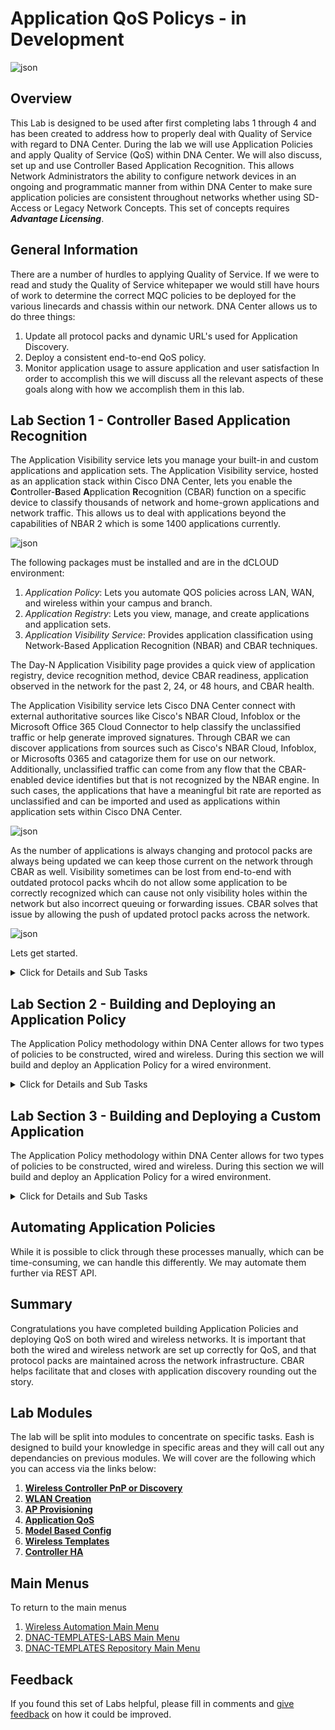 # Application QoS Policys - in Development
![json](./images/underconstruction.png?raw=true "Import JSON")
## Overview
This Lab is designed to be used after first completing labs 1 through 4 and has been created to address how to properly deal with Quality of Service with regard to DNA Center. During the lab we will use Application Policies and apply Quality of Service (QoS) within DNA Center. We will also discuss, set up and use Controller Based Application Recognition. This allows Network Administrators the ability to configure network devices in an ongoing and programmatic manner from within DNA Center to make sure application policies are consistent throughout networks whether using SD-Access or Legacy Network Concepts. This set of concepts requires ***Advantage Licensing***.

## General Information
There are a number of hurdles to applying Quality of Service. If we were to read and study the Quality of Service whitepaper we would still have hours of work to determine the correct MQC policies to be deployed for the various linecards and chassis within our network. DNA Center allows us to do three things:
1. Update all protocol packs and dynamic URL's used for Application Discovery.
2. Deploy a consistent end-to-end QoS policy.
3. Monitor application usage to assure application and user satisfaction
In order to accomplish this we will discuss all the relevant aspects of these goals along with how we accomplish them in this lab.

## Lab Section 1 - Controller Based Application Recognition
The Application Visibility service lets you manage your built-in and custom applications and application sets. The Application Visibility service, hosted as an application stack within Cisco DNA Center, lets you enable the **C**ontroller-**B**ased **A**pplication **R**ecognition (CBAR) function on a specific device to classify thousands of network and home-grown applications and network traffic. This allows us to deal with applications beyond the capabilities of NBAR 2 which is some 1400 applications currently. 

![json](./images/module4-applicationqos/CBAR.png?raw=true "Import JSON")

The following packages must be installed and are in the dCLOUD environment:
1. *Application Policy*: Lets you automate QOS policies across LAN, WAN, and wireless within your campus and branch.
2. *Application Registry*: Lets you view, manage, and create applications and application sets.
3. *Application Visibility Service*: Provides application classification using Network-Based Application Recognition (NBAR) and CBAR techniques.

The Day-N Application Visibility page provides a quick view of application registry, device recognition method, device CBAR readiness, application observed in the network for the past 2, 24, or 48 hours, and CBAR health.

The Application Visibility service lets Cisco DNA Center connect with external authoritative sources like Cisco's NBAR Cloud, Infoblox or the Microsoft Office 365 Cloud Connector to help classify the unclassified traffic or help generate improved signatures. Through CBAR we can discover applications from sources such as Cisco's NBAR Cloud, Infoblox, or Microsofts 0365 and catagorize them for use on our network. Additionally, unclassified traffic can come from any flow that the CBAR-enabled device identifies but that is not recognized by the NBAR engine. In such cases, the applications that have a meaningful bit rate are reported as unclassified and can be imported and used as applications within application sets within Cisco DNA Center.

![json](./images/module4-applicationqos/CBAR-Sources.png?raw=true "Import JSON")

As the number of applications is always changing and protocol packs are always being updated we can keep those current on the network through CBAR as well. Visibility sometimes can be lost from end-to-end with outdated protocol packs whcih do not allow some application to be correctly recognized which can cause not only visibility holes within the network but also incorrect queuing or forwarding issues. CBAR solves that issue by allowing the push of updated protocl packs across the network.

![json](./images/module4-applicationqos/CBAR-ProtocolPacks.png?raw=true "Import JSON")

Lets get started.

<details closed>
<summary> Click for Details and Sub Tasks</summary>

### Step 1 - ***Enabling Controller Based Application Recognition***
The first step will be to enable the CBAR service. During the course of this operation we will enable CBAR on the switch, as well as instantiate feeds and connect with external authoritative sources at Cisco and Microsofts 0365.

1. Navigate to the **Application Visibility** within DNA Center through the menu *Provision>Services>Application Visibility*.
   ![json](./images/module4-applicationqos/DNAC-CBAR-Navigation.png?raw=true "Import JSON")
2. In the Application Visibility page, click Next. A pop-up window for enabling the Application Visibility service appears. Click Yes in the pop-up window to enable CBAR on Cisco DNA Center.
   ![json](./images/module4-applicationqos/DNAC-CBAR-Enable.png?raw=true "Import JSON")
3. Check the Enable CBAR on all Ready Devices check box or choose the switch within CBAR Readiness Status in Ready state. Click Next to enable CBAR on the devices.
   ![json](./images/module4-applicationqos/DNAC-CBAR-EnableDevice.png?raw=true "Import JSON")
4. We will now configure the external authoritative sources:
   #### NBAR Cloud
   1. First we will connect to Cisco's NBAR Cloud. First select **Configure** under *NBAR Cloud*. Then click the **Cisco API Console** to configure the connection on the Cisco side.
      ![json](./images/module4-applicationqos/DNAC-CBAR-NBARCLOUD.png?raw=true "Import JSON")
   2. A new browser tab should open after authenticaiton to the **Cisco API COnsole**. This allows you to configure multiple connections to various API services within Cisco. Click **Register a New App**
      ![json](./images/module4-applicationqos/DNAC-NBARCLOUDAPI.png?raw=true "Import JSON")
   3. On the next page name your **Application** which in our case will be `DCLOUD DNAC`
      ![json](./images/module4-applicationqos/DNAC-NBARCLOUD-1.png?raw=true "Import JSON")
   4. Scroll down and **select all the checkboxes** including the **acceptance of terms** and click the **Register** button
      ![json](./images/module4-applicationqos/DNAC-NBARCLOUD-2.png?raw=true "Import JSON")
   5. A success page should appear. Click the **My Keys & Apps** link within it.
      ![json](./images/module4-applicationqos/DNAC-NBARCLOUD-SUCCESS.png?raw=true "Import JSON")
   6. You will then select the *Application* tab and from it the **Application Name**, as well as the **Key** and the **Client Secret** and one by one copy them into the previous window
      ![json](./images/module4-applicationqos/DNAC-NBARCLOUD-SVC.png?raw=true "Import JSON")
   7. Ensure that the Service is **Enabled** that the **Client ID** AKA **Key** is entered along with the **Client Secret**. Additionally enter the **Organization Name** aka the **Application** and click **Save**.
      ![json](./images/module4-applicationqos/DNAC-CBAR-NBARCLOUD_SETTINGS.png?raw=true "Import JSON")
   #### MS Office O365 Cloud
   1. To Enable the MS Office 365 Cloud connector enable the selector switch
      ![json](./images/module4-applicationqos/DNAC-CBAR-0365.png?raw=true "Import JSON")
   2. Click Yes on the popup to enable the connection and click **Finish** to finish enabing the service
      ![json](./images/module4-applicationqos/DNAC-CBAR-0365-YES.png?raw=true "Import JSON")
5. At this point CBAR application will display.
   ![json](./images/module4-applicationqos/DNAC-CBAR.png?raw=true "Import JSON")

### Step 2 - ***Updating Protocol Packs***
Within the CBAR Application, we will now update the protocol pack for the **ACCESS-C9300-1-ASW** switch. 

1. To initiate the *Protocol Pack Update* select the device to be updated, and then click the *Update Protocol Pack* and then submenu *Selected Devices*
   ![json](./images/module4-applicationqos/DNAC-Device-Update.png?raw=true "Import JSON")
2. In the Pop-up that appears select the **update** link beside the version that you wish to update to, and then click **Yes** to initiate it.
   ![json](./images/module4-applicationqos/DNAC-Device-Select-Pack.png?raw=true "Import JSON")
3. On the CBAR Application Portal the protocol pack will show as *updating*.
   ![json](./images/module4-applicationqos/DNAC-Protocol-Updating.png?raw=true "Import JSON")
3. Eventually the protocol pack will show as *updated*.
   ![json](./images/module4-applicationqos/DNAC-Protocol-Updating.png?raw=true "Import JSON")

</details>

## Lab Section 2 - Building and Deploying an Application Policy
The Application Policy methodology within DNA Center allows for two types of policies to be constructed, wired and wireless. During this section we will build and deploy an Application Policy for a wired environment.

<details closed>
<summary> Click for Details and Sub Tasks</summary>

### Step 1 - ***Build Application Policy Draft***
1. Navigate to **Application Policy** within DNA Center through the menu *Policy>Application*.
   ![json](./images/module4-applicationqos/DNAC-AppPolicyNavigate.png?raw=true "Import JSON")
2. In the Application Policy page, click **Add Policy**. 
   ![json](./images/module4-applicationqos/DNAC-AppPolicy-0-Start.png?raw=true "Import JSON")
3. Enter `DNAC-Template-Lab` as the name for the Application Policy Name.
   ![json](./images/module4-applicationqos/DNAC-AppPolicy-1-Name.png?raw=true "Import JSON")
   #### Site to Apply Policy
4. Click the **Site** and then on the popup on the right click **Edit Scope**
   ![json](./images/module4-applicationqos/DNAC-AppPolicy-2-Site.png?raw=true "Import JSON")
5. Put a tick next to *Floor 1*. Click **Save**  
   ![json](./images/module4-applicationqos/DNAC-AppPolicy-3-SiteEdit.png?raw=true "Import JSON")
6. Please note that the gear icon you may have noticed on the right of the floor allows access to either exclude devices or interfaces from the QoS Policy should it be required. 
   ![json](./images/module4-applicationqos/DNAC-AppPolicy-4-SiteExclude.png?raw=true "Import JSON")
#### Queuing Policy to Apply
7. Click the **CVD_QUEUING_PROFILE** link to open the Queuing Profile Editor.
   ![json](./images/module4-applicationqos/DNAC-AppPolicy-5-Queue.png?raw=true "Import JSON")
8. If you wished to deviate from the CVD Queuing Profile you could click **Add Profile**
   ![json](./images/module4-applicationqos/DNAC-AppPolicy-6-QueueCVD.png?raw=true "Import JSON")
9. Within the Queuing Profile Editor you would name the new profile and then adjust the sliders to set your queuing policy. Once complete you would click **Select** to use that policy. We will not deviate from the CVD standard at this time so click **Cancel**.
   ![json](./images/module4-applicationqos/DNAC-AppPolicy-7-QueueCustom.png?raw=true "Import JSON")
#### Host Tracking
10. Click the **Host Tracking Slider** to allow for QoS policy to work with endpoint mobility. When host tracking is turned on, Cisco DNA Center tracks the connectivity of the collaboration endpoints within the site scope and automatically reconfigures the ACL entries when the collaboration endpoints connect to the network or move from one interface to another. 
   ![json](./images/module4-applicationqos/DNAC-AppPolicy-8-Tracking.png?raw=true "Import JSON")
#### Saving Draft Policy
11. At this point we could save a copy of the Application Policy by selecting the three dots beside Deploy a pop up menu will appear.
   ![json](./images/module4-applicationqos/DNAC-AppPolicy-8.5-Menu.png?raw=true "Import JSON")
12. Click **Save Draft** from the pop up menu 
   ![json](./images/module4-applicationqos/DNAC-AppPolicy-9-SaveDraft.png?raw=true "Import JSON")
### Step 2 - ***Deploying Application Policy***
#### Preview Policy
1. Click the three dots beside Deploy a pop up menu will appear.
   ![json](./images/module4-applicationqos/DNAC-AppPolicy-8.5-Menu.png?raw=true "Import JSON")
2. Click **Preview** on the popup menu to preview the policy.
   ![json](./images/module4-applicationqos/DNAC-AppPolicy-10-PreviewStart.png?raw=true "Import JSON")
3. Click **Generate** on the popup on the right to generate the policy.
   ![json](./images/module4-applicationqos/DNAC-AppPolicy-11-PreviewGenerate.png?raw=true "Import JSON")
4. Click **View** on the popup on the right to view the policy.
   ![json](./images/module4-applicationqos/DNAC-AppPolicy-12-PreviewView.png?raw=true "Import JSON")
5. Take a look at the policy in the popup on the right.
   ![json](./images/module4-applicationqos/DNAC-AppPolicy-13-Preview.png?raw=true "Import JSON")
#### Deploy Policy
6. Click the **Deploy** and click **Yes** on the pop up that will appear.
   ![json](./images/module4-applicationqos/DNAC-AppPolicy-14-Deploy.png?raw=true "Import JSON")
7. Click the **Apply** on the pop up on the right that will appear. You could alternatively schedule this task.
   ![json](./images/module4-applicationqos/DNAC-AppPolicy-15-Apply.png?raw=true "Import JSON")
8. Another pop up will appear with the word *configuring* to symbolize the policy push.
   ![json](./images/module4-applicationqos/DNAC-AppPolicy-16-Configuring.png?raw=true "Import JSON")
9. The word *Success* should be displayed shortly after to symbolize the policy has been pushed. Click the Success link to view the deployed policy.
   ![json](./images/module4-applicationqos/DNAC-AppPolicy-17-Success.png?raw=true "Import JSON")
10. Another pop up will appear with the deployed policy which has been pushed.
   ![json](./images/module4-applicationqos/DNAC-AppPolicy-18-DeployedPolicy.png?raw=true "Import JSON")
11. After closing the popups you will notice two elements in the Application Policy page. The Draft Policy which can be reused and the Policy as pushed to the site..
   ![json](./images/module4-applicationqos/DNAC-AppPolicy-19-DraftAndPolicy.png?raw=true "Import JSON")

At this point you have successfully pushed a CVD QoS Policy to the network.

</details>

## Lab Section 3 - Building and Deploying a Custom Application
The Application Policy methodology within DNA Center allows for two types of policies to be constructed, wired and wireless. During this section we will build and deploy an Application Policy for a wired environment.

<details closed>
<summary> Click for Details and Sub Tasks</summary>

### Step 1 - ***Building a Custom Application***
1. Navigate to **Application Sets** within DNA Center from the Application Policies tab select **Application Sets** and then the redirect.
   ![json](./images/module4-applicationqos/DNAC-AppPolicy-1-Start.png?raw=true "Import JSON")
2. In the Application Set page, click **Add Application Set**. 
   ![json](./images/module4-applicationqos/DNAC-AppPolicy-2-AppSet-Add.png?raw=true "Import JSON")
3. In the Add Application Set pop up, enter `DNAC-Template-Lab` as the **Application Set Name** then click **Save**. 
   ![json](./images/module4-applicationqos/DNAC-AppPolicy-3-AppSet-Save.png?raw=true "Import JSON")
4. Click the **Application** tab then click **Add Application**. 
   ![json](./images/module4-applicationqos/DNAC-AppPolicy-4-App.png?raw=true "Import JSON")
5. In the Add Application Pop Up:
   1. Enter `DNAC-Template-Lab-VUDU` as the Application Name.
   2. Select **URL** then enter `www.vudu.com`.
   3. Click the dropdown for Application Set.
   ![json](./images/module4-applicationqos/DNAC-AppPolicy-5-App-Add.png?raw=true "Import JSON")
6. Enter **DNA** in the search bar and click the Application Set **DNAC-Template-Lab**. 
   ![json](./images/module4-applicationqos/DNAC-AppPolicy-6-App-AppSet.png?raw=true "Import JSON")
7. Click the dropdown for *Traffic Class* then choose **Multimedia Streaming**. 
   ![json](./images/module4-applicationqos/DNAC-AppPolicy-7-App-Class.png?raw=true "Import JSON")
8. Click **Save** on the Add Application Pop Up. 
   ![json](./images/module4-applicationqos/DNAC-AppPolicy-8-App-Save.png?raw=true "Import JSON")
9. Click **Application Set** then expand the **DNAC-Template-Lab** Application Set to see how it looks. 
   ![json](./images/module4-applicationqos/DNAC-AppPolicy-9-AppSet-Final.png?raw=true "Import JSON")

### Step 2 - ***Deploying a Custom Application***
1. Navigate to **Application Policy** within DNA Center through the menu *Policy>Application*.
   ![json](./images/module4-applicationqos/DNAC-AppPolicyNavigate.png?raw=true "Import JSON")
2. Click on the Application Policy then **Actions** and **Edit** from the submenu. 
   ![json](./images/module4-applicationqos/DNAC-AppPolicy-10-Edit.png?raw=true "Import JSON")
3. Click **Unassigned Applications** to expand it. 
   ![json](./images/module4-applicationqos/DNAC-AppPolicy-11-UnAssign.png?raw=true "Import JSON")
4. Click and hold the application set **DNAC-Template-Lab** and drag it to the Default section. 
   ![json](./images/module4-applicationqos/DNAC-AppPolicy-12-Drag.png?raw=true "Import JSON")
5. Drop the application set **DNAC-Template-Lab** in the Default Section then click **Deploy** 
   ![json](./images/module4-applicationqos/DNAC-AppPolicy-13-Drop.png?raw=true "Import JSON")
6. Click **Apply** to deploy the policy. 
   ![json](./images/module4-applicationqos/DNAC-AppPolicy-14-Apply.png?raw=true "Import JSON")
7. Another pop up will appear with the word *configuring* to symbolize the policy push.
   ![json](./images/module4-applicationqos/DNAC-AppPolicy-15-Configure.png?raw=true "Import JSON")
9. The word *Success* should be displayed shortly after to symbolize the policy has been pushed. Click the Success link to view the deployed policy.
   ![json](./images/module4-applicationqos/DNAC-AppPolicy-16-Success.png?raw=true "Import JSON")
10. Another pop up will appear with the deployed policy which has been pushed.
   ![json](./images/module4-applicationqos/DNAC-AppPolicy-17-Final.png?raw=true "Import JSON")

At this point you have successfully built and deployed a custom Application within a QoS Policy.

</details>

## Automating Application Policies
While it is possible to click through these processes manually, which can be time-consuming, we can handle this differently. We may automate them further via REST API.

## Summary
Congratulations you have completed building Application Policies and deploying QoS on both wired and wireless networks. It is important that both the wired and wireless network are set up correctly for QoS, and that protocol packs are maintained across the network infrastructure. CBAR helps facilitate that and closes with application discovery rounding out the story.

## Lab Modules
The lab will be split into modules to concentrate on specific tasks. Eash is designed to build your knowledge in specific areas and they will call out any dependancies on previous modules. We will cover are the following which you can access via the links below:

1. [**Wireless Controller PnP or Discovery**](./module1-ctrlpnpdiscovery.md)
2. [**WLAN Creation**](./module2-wlans.md)
3. [**AP Provisioning**](./module3-approvisioning.md)
4. [**Application QoS**](./module4-applicationqos.md)
5. [**Model Based Config**](./module5-modelbasedconfig.md)
6. [**Wireless Templates**](./module6-wirelesstemplates.md)
7. [**Controller HA**](./module3-controllerha.md)

## Main Menus
To return to the main menus
1. [Wireless Automation Main Menu](./README.md)
2. [DNAC-TEMPLATES-LABS Main Menu](../README.md)
3. [DNAC-TEMPLATES Repository Main Menu](../../README.md)

## Feedback
If you found this set of Labs helpful, please fill in comments and [give feedback](https://app.smartsheet.com/b/form/f75ce15c2053435283a025b1872257fe) on how it could be improved.
